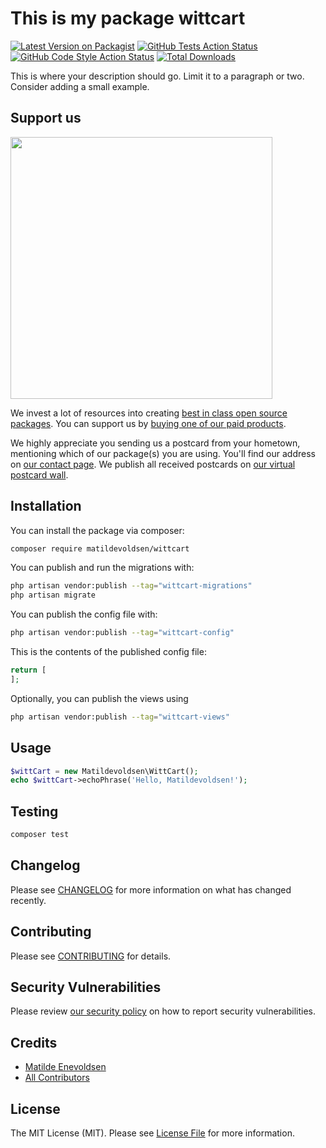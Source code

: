 # This is my package wittcart

[![Latest Version on Packagist](https://img.shields.io/packagist/v/matildevoldsen/wittcart.svg?style=flat-square)](https://packagist.org/packages/matildevoldsen/wittcart)
[![GitHub Tests Action Status](https://img.shields.io/github/actions/workflow/status/matildevoldsen/wittcart/run-tests.yml?branch=main&label=tests&style=flat-square)](https://github.com/matildevoldsen/wittcart/actions?query=workflow%3Arun-tests+branch%3Amain)
[![GitHub Code Style Action Status](https://img.shields.io/github/actions/workflow/status/matildevoldsen/wittcart/fix-php-code-style-issues.yml?branch=main&label=code%20style&style=flat-square)](https://github.com/matildevoldsen/wittcart/actions?query=workflow%3A"Fix+PHP+code+style+issues"+branch%3Amain)
[![Total Downloads](https://img.shields.io/packagist/dt/matildevoldsen/wittcart.svg?style=flat-square)](https://packagist.org/packages/matildevoldsen/wittcart)

This is where your description should go. Limit it to a paragraph or two. Consider adding a small example.

## Support us

[<img src="https://github-ads.s3.eu-central-1.amazonaws.com/WittCart.jpg?t=1" width="419px" />](https://spatie.be/github-ad-click/WittCart)

We invest a lot of resources into creating [best in class open source packages](https://spatie.be/open-source). You can support us by [buying one of our paid products](https://spatie.be/open-source/support-us).

We highly appreciate you sending us a postcard from your hometown, mentioning which of our package(s) you are using. You'll find our address on [our contact page](https://spatie.be/about-us). We publish all received postcards on [our virtual postcard wall](https://spatie.be/open-source/postcards).

## Installation

You can install the package via composer:

```bash
composer require matildevoldsen/wittcart
```

You can publish and run the migrations with:

```bash
php artisan vendor:publish --tag="wittcart-migrations"
php artisan migrate
```

You can publish the config file with:

```bash
php artisan vendor:publish --tag="wittcart-config"
```

This is the contents of the published config file:

```php
return [
];
```

Optionally, you can publish the views using

```bash
php artisan vendor:publish --tag="wittcart-views"
```

## Usage

```php
$wittCart = new Matildevoldsen\WittCart();
echo $wittCart->echoPhrase('Hello, Matildevoldsen!');
```

## Testing

```bash
composer test
```

## Changelog

Please see [CHANGELOG](CHANGELOG.md) for more information on what has changed recently.

## Contributing

Please see [CONTRIBUTING](CONTRIBUTING.md) for details.

## Security Vulnerabilities

Please review [our security policy](../../security/policy) on how to report security vulnerabilities.

## Credits

- [Matilde Enevoldsen](https://github.com/Matildevoldsen)
- [All Contributors](../../contributors)

## License

The MIT License (MIT). Please see [License File](LICENSE.md) for more information.
